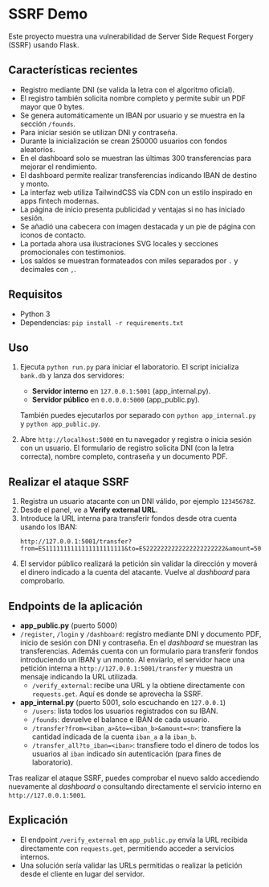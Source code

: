 # SSRF Demo

Este proyecto muestra una vulnerabilidad de Server Side Request Forgery (SSRF) usando Flask.

## Características recientes
- Registro mediante DNI (se valida la letra con el algoritmo oficial).
- El registro también solicita nombre completo y permite subir un PDF mayor que 0 bytes.
- Se genera automáticamente un IBAN por usuario y se muestra en la sección `/founds`.
- Para iniciar sesión se utilizan DNI y contraseña.
- Durante la inicialización se crean 250000 usuarios con fondos aleatorios.
- En el dashboard solo se muestran las últimas 300 transferencias para mejorar el rendimiento.
- El dashboard permite realizar transferencias indicando IBAN de destino y monto.
- La interfaz web utiliza TailwindCSS vía CDN con un estilo inspirado en apps fintech modernas.
- La página de inicio presenta publicidad y ventajas si no has iniciado sesión.
- Se añadió una cabecera con imagen destacada y un pie de página con iconos de contacto.
- La portada ahora usa ilustraciones SVG locales y secciones promocionales con testimonios.
- Los saldos se muestran formateados con miles separados por `.` y decimales con `,`.

## Requisitos
- Python 3
- Dependencias: `pip install -r requirements.txt`

## Uso
1. Ejecuta `python run.py` para iniciar el laboratorio. El script inicializa `bank.db` y lanza dos servidores:
   - **Servidor interno** en `127.0.0.1:5001` (app_internal.py).
   - **Servidor público** en `0.0.0.0:5000` (app_public.py).
   
   También puedes ejecutarlos por separado con `python app_internal.py` y `python app_public.py`.
2. Abre `http://localhost:5000` en tu navegador y registra o inicia sesión con un usuario.
   El formulario de registro solicita DNI (con la letra correcta), nombre completo,
   contraseña y un documento PDF.

## Realizar el ataque SSRF
1. Registra un usuario atacante con un DNI válido, por ejemplo `12345678Z`.
2. Desde el panel, ve a **Verify external URL**.
3. Introduce la URL interna para transferir fondos desde otra cuenta usando los IBAN:
   ```
   http://127.0.0.1:5001/transfer?from=ES1111111111111111111111&to=ES2222222222222222222222&amount=500
   ```
4. El servidor público realizará la petición sin validar la dirección y moverá el dinero indicado a la cuenta del atacante. Vuelve al *dashboard* para comprobarlo.

## Endpoints de la aplicación

- **app_public.py** (puerto 5000)
- `/register`, `/login` y `/dashboard`: registro mediante DNI y documento PDF, inicio de sesión con DNI y contraseña. En el *dashboard* se muestran las transferencias.
  Además cuenta con un formulario para transferir fondos introduciendo un IBAN y un monto.
  Al enviarlo, el servidor hace una petición interna a `http://127.0.0.1:5001/transfer` y muestra
  un mensaje indicando la URL utilizada.
  - `/verify_external`: recibe una URL y la obtiene directamente con `requests.get`. Aquí es donde se aprovecha la SSRF.
- **app_internal.py** (puerto 5001, solo escuchando en `127.0.0.1`)
  - `/users`: lista todos los usuarios registrados con su IBAN.
  - `/founds`: devuelve el balance e IBAN de cada usuario.
  - `/transfer?from=<iban_a>&to=<iban_b>&amount=<n>`: transfiere la cantidad indicada de la cuenta `iban_a` a la `iban_b`.
  - `/transfer_all?to_iban=<iban>`: transfiere todo el dinero de todos los usuarios al `iban` indicado sin autenticación (para fines de laboratorio).

Tras realizar el ataque SSRF, puedes comprobar el nuevo saldo accediendo nuevamente al *dashboard* o consultando directamente el servicio interno en `http://127.0.0.1:5001`.

## Explicación
- El endpoint `/verify_external` en `app_public.py` envía la URL recibida directamente con `requests.get`, permitiendo acceder a servicios internos.
- Una solución sería validar las URLs permitidas o realizar la petición desde el cliente en lugar del servidor.
